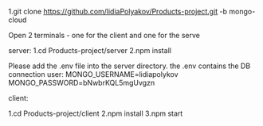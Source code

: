 1.git clone https://github.com/lidiaPolyakov/Products-project.git -b mongo-cloud 

Open 2 terminals - one for the client and one for the serve

server:
1.cd Products-project/server
2.npm install

Please add the .env file into the server directory.
the .env contains the DB connection user:
MONGO_USERNAME=lidiapolykov
MONGO_PASSWORD=bNwbrKQL5mgUvgzn


client:

1.cd Products-project/client
2.npm install
3.npm start
